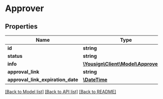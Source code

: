 # Approver

## Properties
Name | Type | Description | Notes
------------ | ------------- | ------------- | -------------
**id** | **string** |  | 
**status** | **string** |  | 
**info** | [**\Yousign\Client\Model\ApproverInfo**](ApproverInfo.md) |  | 
**approval_link** | **string** |  | [optional] 
**approval_link_expiration_date** | [**\DateTime**](\DateTime.md) |  | [optional] 

[[Back to Model list]](../../README.md#documentation-for-models) [[Back to API list]](../../README.md#documentation-for-api-endpoints) [[Back to README]](../../README.md)
